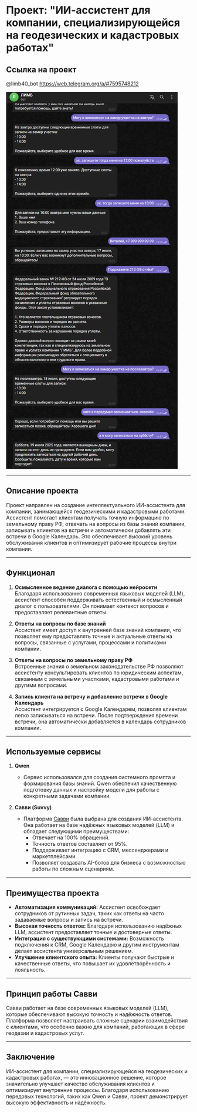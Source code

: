 # Проект: "ИИ-ассистент для компании, специализирующейся на геодезических и кадастровых работах"

## Ссылка на проект

@limb40_bot
https://web.telegram.org/a/#7595748212

![Screen1](https://github.com/V-Luzhnov/limb40_bot/blob/main/Screen.png?raw=true)

---

## Описание проекта

Проект направлен на создание интеллектуального ИИ-ассистента для компании, занимающейся геодезическими и кадастровыми работами. Ассистент помогает клиентам получать точную информацию по земельному праву РФ, отвечать на вопросы из базы знаний компании, записывать клиентов на встречи и автоматически добавлять эти встречи в Google Календарь. Это обеспечивает высокий уровень обслуживания клиентов и оптимизирует рабочие процессы внутри компании.

---

## Функционал

1. **Осмысленное ведение диалога с помощью нейросети**  
   Благодаря использованию современных языковых моделей (LLM), ассистент способен поддерживать естественный и осмысленный диалог с пользователями. Он понимает контекст вопросов и предоставляет релевантные ответы.

2. **Ответы на вопросы по базе знаний**  
   Ассистент имеет доступ к внутренней базе знаний компании, что позволяет ему предоставлять точные и актуальные ответы на вопросы, связанные с услугами, процессами и политиками компании.

3. **Ответы на вопросы по земельному праву РФ**  
   Встроенные знания о земельном законодательстве РФ позволяют ассистенту консультировать клиентов по юридическим аспектам, связанным с земельными участками, кадастровыми работами и другими вопросами.

4. **Запись клиента на встречу и добавление встречи в Google Календарь**  
   Ассистент интегрируется с Google Календарем, позволяя клиентам легко записываться на встречи. После подтверждения времени встречи, она автоматически добавляется в календарь сотрудников компании.

---

## Используемые сервисы

1. **Qwen**  
   - Сервис использовался для создания системного промпта и формирования базы знаний. Qwen обеспечил качественную подготовку данных и настройку модели для работы с конкретными задачами компании.

2. **Савви (Suvvy)**  
   - Платформа [Савви](https://suvvy.ai/) была выбрана для создания ИИ-ассистента. Она работает на базе надёжных языковых моделей (LLM) и обладает следующими преимуществами:
     - Отвечает на 100% обращений.
     - Точность ответов составляет от 95%.
     - Поддерживает интеграцию с CRM, мессенджерами и маркетплейсами.
     - Позволяет создавать AI-ботов для бизнеса с возможностью работы по сложным сценариям.

---

## Преимущества проекта

- **Автоматизация коммуникаций:** Ассистент освобождает сотрудников от рутинных задач, таких как ответы на часто задаваемые вопросы и запись на встречи.
- **Высокая точность ответов:** Благодаря использованию надёжных LLM, ассистент предоставляет точные и достоверные ответы.
- **Интеграция с существующими системами:** Возможность подключения к CRM, Google Календарю и другим инструментам делает ассистента универсальным решением.
- **Улучшение клиентского опыта:** Клиенты получают быстрые и качественные ответы, что повышает их удовлетворённость и лояльность.

---

## Принцип работы Савви

Савви работает на базе современных языковых моделей (LLM), которые обеспечивают высокую точность и надёжность ответов. Платформа позволяет настраивать сложные сценарии взаимодействия с клиентами, что особенно важно для компаний, работающих в сфере геодезии и кадастровых услуг.

---

## Заключение

ИИ-ассистент для компании, специализирующейся на геодезических и кадастровых работах, — это инновационное решение, которое значительно улучшает качество обслуживания клиентов и оптимизирует внутренние процессы. Благодаря использованию передовых технологий, таких как Qwen и Савви, проект демонстрирует высокую эффективность и надёжность.
